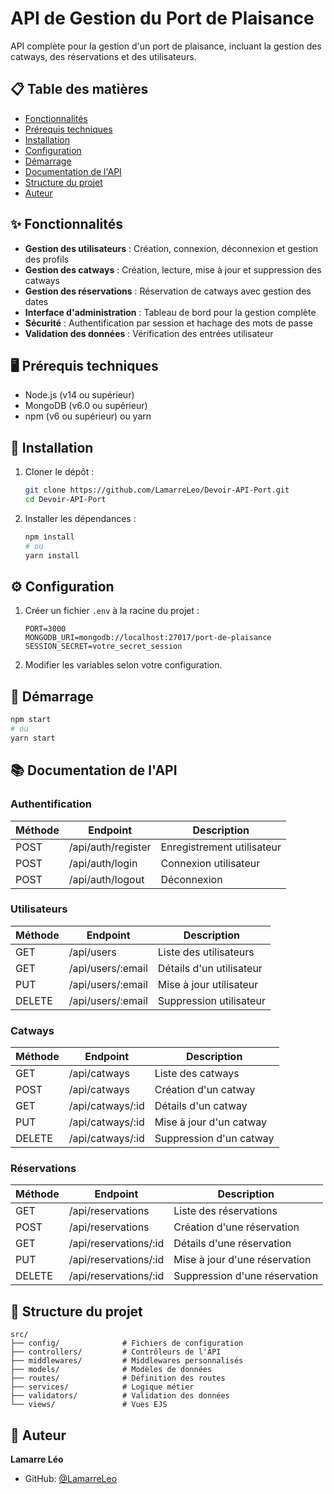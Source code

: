 # API de Gestion du Port de Plaisance

API complète pour la gestion d'un port de plaisance, incluant la gestion des catways, des réservations et des utilisateurs.

## 📋 Table des matières

-   [Fonctionnalités](#-fonctionnalités)
-   [Prérequis techniques](#-prérequis-techniques)
-   [Installation](#-installation)
-   [Configuration](#-configuration)
-   [Démarrage](#-démarrage)
-   [Documentation de l'API](#-documentation-de-lapi)
-   [Structure du projet](#-structure-du-projet)
-   [Auteur](#-auteur)

## ✨ Fonctionnalités

-   **Gestion des utilisateurs** : Création, connexion, déconnexion et gestion des profils
-   **Gestion des catways** : Création, lecture, mise à jour et suppression des catways
-   **Gestion des réservations** : Réservation de catways avec gestion des dates
-   **Interface d'administration** : Tableau de bord pour la gestion complète
-   **Sécurité** : Authentification par session et hachage des mots de passe
-   **Validation des données** : Vérification des entrées utilisateur

## 🖥️ Prérequis techniques

-   Node.js (v14 ou supérieur)
-   MongoDB (v6.0 ou supérieur)
-   npm (v6 ou supérieur) ou yarn

## 🚀 Installation

1. Cloner le dépôt :

    ```bash
    git clone https://github.com/LamarreLeo/Devoir-API-Port.git
    cd Devoir-API-Port
    ```

2. Installer les dépendances :
    ```bash
    npm install
    # ou
    yarn install
    ```

## ⚙️ Configuration

1. Créer un fichier `.env` à la racine du projet :

    ```env
    PORT=3000
    MONGODB_URI=mongodb://localhost:27017/port-de-plaisance
    SESSION_SECRET=votre_secret_session
    ```

2. Modifier les variables selon votre configuration.

## 🏃 Démarrage

```bash
npm start
# ou
yarn start
```

## 📚 Documentation de l'API

### Authentification

| Méthode | Endpoint           | Description                |
| ------- | ------------------ | -------------------------- |
| POST    | /api/auth/register | Enregistrement utilisateur |
| POST    | /api/auth/login    | Connexion utilisateur      |
| POST    | /api/auth/logout   | Déconnexion                |

### Utilisateurs

| Méthode | Endpoint          | Description              |
| ------- | ----------------- | ------------------------ |
| GET     | /api/users        | Liste des utilisateurs   |
| GET     | /api/users/:email | Détails d'un utilisateur |
| PUT     | /api/users/:email | Mise à jour utilisateur  |
| DELETE  | /api/users/:email | Suppression utilisateur  |

### Catways

| Méthode | Endpoint         | Description             |
| ------- | ---------------- | ----------------------- |
| GET     | /api/catways     | Liste des catways       |
| POST    | /api/catways     | Création d'un catway    |
| GET     | /api/catways/:id | Détails d'un catway     |
| PUT     | /api/catways/:id | Mise à jour d'un catway |
| DELETE  | /api/catways/:id | Suppression d'un catway |

### Réservations

| Méthode | Endpoint              | Description                   |
| ------- | --------------------- | ----------------------------- |
| GET     | /api/reservations     | Liste des réservations        |
| POST    | /api/reservations     | Création d'une réservation    |
| GET     | /api/reservations/:id | Détails d'une réservation     |
| PUT     | /api/reservations/:id | Mise à jour d'une réservation |
| DELETE  | /api/reservations/:id | Suppression d'une réservation |

## 📁 Structure du projet

```
src/
├── config/              # Fichiers de configuration
├── controllers/         # Contrôleurs de l'API
├── middlewares/         # Middlewares personnalisés
├── models/              # Modèles de données
├── routes/              # Définition des routes
├── services/            # Logique métier
├── validators/          # Validation des données
└── views/               # Vues EJS
```

## 👤 Auteur

**Lamarre Léo**

-   GitHub: [@LamarreLeo](https://github.com/LamarreLeo)
